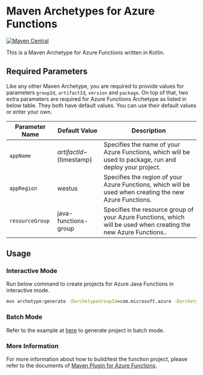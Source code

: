 # Maven Archetypes for Azure Functions
[![Maven Central](https://img.shields.io/maven-central/v/com.microsoft.azure/azure-functions-kotlin-archetype.svg)](http://search.maven.org/#search%7Cga%7C1%7Cg%3A%22com.microsoft.azure%22%20AND%20a%3A%22azure-functions-kotlin-archetype%22)

This is a Maven Archetype for Azure Functions written in Kotlin.

## Required Parameters

Like any other Maven Archetype, you are required to provide values for parameters `groupId`, `artifactId`, `version` and `package`.
On top of that, two extra parameters are required for Azure Functions Archetype as listed in below table. They both have default values.
You can use their default values or enter your own.

Parameter Name | Default Value | Description
---|---|---
`appName` | ${artifactId}-${timestamp} | Specifies the name of your Azure Functions, which will be used to package, run and deploy your project.
`appRegion` | westus | Specifies the region of your Azure Functions, which will be used when creating the new Azure Functions.
`resourceGroup` | java-functions-group | Specifies the resource group of your Azure Functions, which will be used when creating the new Azure Functions..

## Usage

### Interactive Mode
Run below command to create projects for Azure Java Functions in interactive mode.

```cmd
mvn archetype:generate -DarchetypeGroupId=com.microsoft.azure -DarchetypeArtifactId=azure-functions-kotlin-archetype
```

### Batch Mode
Refer to the example at [here](https://maven.apache.org/archetype/maven-archetype-plugin/examples/generate-batch.html) to generate project in batch mode.

### More Information
For more information about how to build/test the function project, please refer to the documents of [Maven Plugin for Azure Functions](https://github.com/Microsoft/azure-maven-plugins/blob/master/azure-functions-maven-plugin/README.md).

